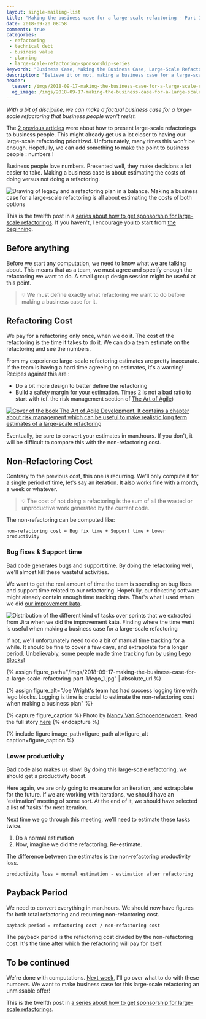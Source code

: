 ```yaml
---
layout: single-mailing-list
title: "Making the business case for a large-scale refactoring - Part 1"
date: 2018-09-20 08:58
comments: true
categories:
 - refactoring
 - technical debt
 - business value
 - planning
 - large-scale-refactoring-sponsorship-series
keywords: "Business Case, Making the Business Case, Large-Scale Refactoring, refactoring large software projects, refactoring large software systems, refactoring large code base, refactoring in large software projects"
description: "Believe it or not, making a business case for a large-scale refactoring with real money figures is not rocket science. Here are starting techniques to do estimate refactoring and non-refactoring costs. With these and a bit of discipline, almost any software team can do it."
header:
  teaser: /imgs/2018-09-17-making-the-business-case-for-a-large-scale-refactoring-part-1/legacy-vs-refactoring-teaser.jpeg
  og_image: /imgs/2018-09-17-making-the-business-case-for-a-large-scale-refactoring-part-1/legacy-vs-refactoring-og.jpeg
---
```

_With a bit of discipline, we can make a factual business case for a large-scale refactoring that business people won't resist._

The [2 previous articles](/presenting-a-large-scale-refactoring-as-a-business-opportunity/) were about how to present large-scale refactorings to business people. This might already get us a lot closer to having our large-scale refactoring prioritized. Unfortunately, many times this won't be enough. Hopefully, we can add something to make the point to business people : numbers !

Business people love numbers. Presented well, they make decisions a lot easier to take. Making a business case is about estimating the costs of doing versus not doing a refactoring.

![Drawing of legacy and a refactoring plan in a balance. Making a business case for a large-scale refactoring is all about estimating the costs of both options]({{site.url}}{{site.baseurl}}/imgs/2018-09-17-making-the-business-case-for-a-large-scale-refactoring-part-1/legacy-vs-refactoring.jpg)

This is the twelfth post in a [series about how to get sponsorship for large-scale refactorings]({{site.baseurl}}/categories/#large-scale-refactoring-sponsorship-series). If you haven't, I encourage you to start from [the beginning](/how-to-convince-your-business-to-sponsor-a-large-scale-refactoring/).

## Before anything

Before we start any computation, we need to know what we are talking about. This means that as a team, we must agree and specify enough the refactoring we want to do. A small group design session might be useful at this point.

> 💡 We must define exactly what refactoring we want to do before making a business case for it.

## Refactoring Cost

We pay for a refactoring only once, when we do it. The cost of the refactoring is the time it takes to do it. We can do a team estimate on the refactoring and see the numbers.

From my experience large-scale refactoring estimates are pretty inaccurate. If the team is having a hard time agreeing on estimates, it's a warning! Recipes against this are :

*   Do a bit more design to better define the refactoring
*   Build a safety margin for your estimation. Times 2 is not a bad ratio to start with (cf. the risk management section of [The Art of Agile](https://www.amazon.com/Art-Agile-Development-Pragmatic-Software/dp/0596527675/ref=sr_1_1?ie=UTF8&qid=1536837799&sr=8-1&keywords=the+art+of+agile))

[![Cover of the book The Art of Agile Development. It contains a chapter about risk management which can be useful to make realistic long term estimates of a large-scale refactoring]({{site.url}}{{site.baseurl}}/imgs/2018-09-17-making-the-business-case-for-a-large-scale-refactoring-part-1/art-of-agile.jpg)](https://www.amazon.com/Art-Agile-Development-Pragmatic-Software/dp/0596527675/ref=sr_1_1?ie=UTF8&qid=1536837799&sr=8-1&keywords=the+art+of+agile)

Eventually, be sure to convert your estimates in man.hours. If you don't, it will be difficult to compare this with the non-refactoring cost.

## Non-Refactoring Cost

Contrary to the previous cost, this one is recurring. We'll only compute it for a single period of time, let's say an iteration. It also works fine with a month, a week or whatever.

> 💡 The cost of not doing a refactoring is the sum of all the wasted or unproductive work generated by the current code.

The non-refactoring can be computed like:

```
non-refactoring cost = Bug fix time + Support time + Lower productivity
```

### Bug fixes & Support time

Bad code generates bugs and support time. By doing the refactoring well, we'll almost kill these wasteful activities.

We want to get the real amount of time the team is spending on bug fixes and support time related to our refactoring. Hopefully, our ticketing software might already contain enough time tracking data. That's what I used when we did [our improvement kata](/how-we-used-the-improvement-kata-to-gain-25-percent-of-productivity-part-3/).

![Distribution of the different kind of tasks over sprints that we extracted from Jira when we did the improvement kata. Finding where the time went is useful when making a business case for a large-scale refactoring]({{site.url}}{{site.baseurl}}/imgs/2018-09-17-making-the-business-case-for-a-large-scale-refactoring-part-1/types-of-tasks-small.jpg)

If not, we'll unfortunately need to do a bit of manual time tracking for a while. It should be fine to cover a few days, and extrapolate for a longer period. Unbelievably, some people made time tracking fun by [using Lego Blocks](https://code.joejag.com/2018/lego-workstream-visualisation.html)!

{% assign figure_path="/imgs/2018-09-17-making-the-business-case-for-a-large-scale-refactoring-part-1/lego_1.jpg" | absolute_url %}

{% assign figure_alt="Joe Wright's team has had success logging time with lego blocks. Logging is time is crucial to estimate the non-refactoring cost when making a business plan" %}

{% capture figure_caption %}
Photo by [Nancy Van Schooenderwoert](https://twitter.com/vanschoo). Read the full story [here](https://code.joejag.com/2018/lego-workstream-visualisation.html)
{% endcapture %}

{% include figure image_path=figure_path alt=figure_alt caption=figure_caption %}

### Lower productivity

Bad code also makes us slow! By doing this large-scale refactoring, we should get a productivity boost.

Here again, we are only going to measure for an iteration, and extrapolate for the future. If we are working with iterations, we should have an 'estimation' meeting of some sort. At the end of it, we should have selected a list of 'tasks' for next iteration.

Next time we go through this meeting, we'll need to estimate these tasks twice.

1.  Do a normal estimation
2.  Now, imagine we did the refactoring. Re-estimate.

The difference between the estimates is the non-refactoring productivity loss.

```
productivity loss = normal estimation - estimation after refactoring
```

## Payback Period

We need to convert everything in man.hours. We should now have figures for both total refactoring and recurring non-refactoring cost.

```
payback period = refactoring cost / non-refactoring cost
```

The payback period is the refactoring cost divided by the non-refactoring cost. It's the time after which the refactoring will pay for itself.

## To be continued

We're done with computations. [Next week](/making-the-business-case-for-a-large-scale-refactoring-part-2/), I'll go over what to do with these numbers. We want to make business case for this large-scale refactoring an unmissable offer!

This is the twelfth post in [a series about how to get sponsorship for large-scale refactorings]({{site.baseurl}}/categories/#large-scale-refactoring-sponsorship-series).
